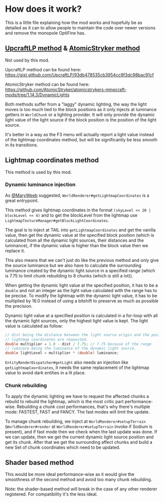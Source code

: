 # How does it work?

This is a little file explaining how the mod works and hopefully be as detailed as it can
to allow people to maintain the code over newer versions and remove the monopole OptiFine has.

## [UpcraftLP method](https://gist.github.com/UpcraftLP/93db478535cb3954cc9f3dc98bac91cf) & [AtomicStryker method](https://github.com/AtomicStryker/atomicstrykers-minecraft-mods/tree/1.14.3/DynamicLights)

Not used by this mod.

UpcraftLP method can be found here: https://gist.github.com/UpcraftLP/93db478535cb3954cc9f3dc98bac91cf

AtomicStryker method can be found here: https://github.com/AtomicStryker/atomicstrykers-minecraft-mods/tree/1.14.3/DynamicLights

Both methods suffer from a "laggy" dynamic lighting, the way the light moves is too much tied to
the block positions as it only injects at luminance getters in `WorldChunk` or a lighting provider.
It will only provide the dynamic light value of the light source if the block position is the position
of the light source.

It's better in a way as the F3 menu will actually report a light value instead of the lightmap coordinates
method, but will be significantly be less smooth in its transitions.

## Lightmap coordinates method

This method is used by this mod.

### Dynamic luminance injection

As [@MaryWeeb](https://github.com/MaryWeeb) suggested, `WorldRenderer#getLightmapCoordinates` is a great entrypoint.

This method gives lightmap coordinates in the format `(skyLevel << 20 | blockLevel << 4)`
and to get the blockLevel from the lightmap use `LightmapTextureManager#getBlockLightCoordinates`.

The goal is to inject at TAIL into `getLightmapCoordinates` and get the vanilla value, then
get the dynamic value at the specified block position (which is calculated from all the dynamic
light sources, their distances and the luminance), if the dynamic value is higher than the block value
then we replace it.

This also means that we can't just do like the previous method and only give the source luminance but
we also have to calculate the surrounding luminance created by the dynamic light source in a specified
range (which is 7.75 to limit chunk rebuilding to 8 chunks (which is still a lot)).

When getting the dynamic light value at the specified position, it has to be a `double` and not
an integer as the light value calculated with the range has to be precise.
To modify the lightmap with the dynamic light value, it has to be multiplied by 16.0 instead of
using a bitshift to preserve as much as possible the precision.

Dynamic light value at a specified position is calculated in a for-loop with all the dynamic light
sources, only the highest light value is kept. The light value is calculated as follow:

```java
// dist being the distance between the light source origin and the position where the
// lightmap coordinates are requested.
double multiplier = 1.0 - dist / 7.75; // 7.75 because of the range
// luminace being the luminance of the dynamic light source.
double lightLevel = multiplier * (double) luminance;
```

`EntityRenderDispatcher#getLight` also needs an injection like `getLightmapCoordinates`, it needs
the same replacement of the lightmap value to avoid dark entities in a lit place.

### Chunk rebuilding

To apply the dynamic lighting we have to request the affected chunks a rebuild to rebuild the lightmap,
which is the most critic part performance-wise. Rebuilding a chunk cost performances,
that's why there's multiple mode: FASTEST, FAST and FANCY. The fast modes will limit the update.

To manage chunk rebuilding, we inject at `WorldRenderer#setupTerrain` (`WorldRenderer#render` at `WorldRenderer#setupTerrain` invoke if Sodium is present),
and if fast mode then we check when the last update was done.
If we can update, then we get the current dynamic light source position and get its chunk.
After that we get the surrounding affect chunks and build a new Set of chunk coordinates which
need to be updated.

## Shader based method

This would be more ideal performance-wise as it would give the smoothness of the second method
and avoid too many chunk rebuilding.

Note: the shader-based method will break in the case of any other renderer registered.
For compatibility it's the less ideal.
